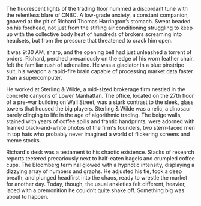 The fluorescent lights of the trading floor hummed a discordant tune with the relentless blare of CNBC. A low-grade anxiety, a constant companion, gnawed at the pit of Richard Thomas Harrington’s stomach. Sweat beaded on his forehead, not just from the stifling air conditioning struggling to keep up with the collective body heat of hundreds of brokers screaming into headsets, but from the pressure that threatened to crack him open.

It was 9:30 AM, sharp, and the opening bell had just unleashed a torrent of orders. Richard, perched precariously on the edge of his worn leather chair, felt the familiar rush of adrenaline. He was a gladiator in a blue pinstripe suit, his weapon a rapid-fire brain capable of processing market data faster than a supercomputer.

He worked at Sterling & Wilde, a mid-sized brokerage firm nestled in the concrete canyons of Lower Manhattan. The office, located on the 27th floor of a pre-war building on Wall Street, was a stark contrast to the sleek, glass towers that housed the big players. Sterling & Wilde was a relic, a dinosaur barely clinging to life in the age of algorithmic trading. The beige walls, stained with years of coffee spills and frantic handprints, were adorned with framed black-and-white photos of the firm's founders, two stern-faced men in top hats who probably never imagined a world of flickering screens and meme stocks.

Richard's desk was a testament to his chaotic existence. Stacks of research reports teetered precariously next to half-eaten bagels and crumpled coffee cups. The Bloomberg terminal glowed with a hypnotic intensity, displaying a dizzying array of numbers and graphs. He adjusted his tie, took a deep breath, and plunged headfirst into the chaos, ready to wrestle the market for another day. Today, though, the usual anxieties felt different, heavier, laced with a premonition he couldn’t quite shake off. Something big was about to happen.
